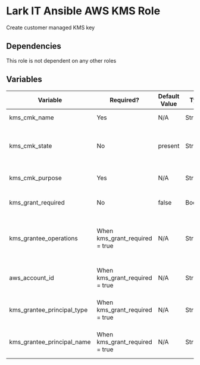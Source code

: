 # Lark IT Ansible AWS KMS Role

Create customer managed KMS key

## Dependencies
This role is not dependent on any other roles

## Variables
| Variable | Required? | Default Value | Type | Description |
|----------|-----------|---------------|------|-------------|
| kms_cmk_name | Yes | N/A | String | KMS CMK name |
| kms_cmk_state | No | present | String | Set to present to create or absent to destroy |
| kms_cmk_purpose | Yes | N/A | String | KMS CMK purpose or description |
| kms_grant_required | No | false | Boolean | Set to true to define a KMS Grant |
| kms_grantee_operations | When kms_grant_required = true | N/A | String | The opreations the grantee is allowed to perform on the key |
| aws_account_id | When kms_grant_required = true | N/A | String | The AWS account id of the grantee |
| kms_grantee_principal_type | When kms_grant_required = true | N/A | String | The grantee principal type |
| kms_grantee_principal_name | When kms_grant_required = true | N/A | String | The name of the grantee principal |